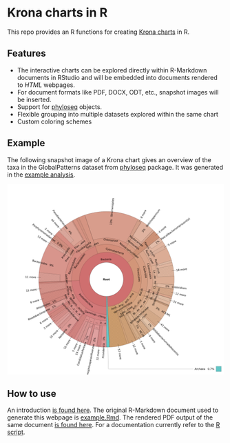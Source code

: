 # Krona charts in R

This repo provides an R functions for creating [Krona charts](https://github.com/marbl/Krona/wiki) in R.

## Features

- The interactive charts can be explored directly within R-Markdown documents in RStudio and will be embedded into documents rendered to *HTML* webpages.
- For document formats like PDF, DOCX, ODT, etc., snapshot images will be inserted.
- Support for [phyloseq](https://github.com/joey711/phyloseq) objects.
- Flexible grouping into multiple datasets explored within the same chart
- Custom coloring schemes

## Example

The following snapshot image of a Krona chart gives an overview of the taxa in the GlobalPatterns dataset from [phyloseq](https://joey711.github.io/phyloseq/index.html) package. It was generated in the [example analysis](example.md).

![GlobalPatterns Krona chart](krona/global_patterns.png)

## How to use

An introduction [is found here](example.md). The original R-Markdown document used to generate this webpage is [example.Rmd](example.Rmd). The rendered PDF output of the same document [is found here](example.pdf). For a documentation currently refer to the [R script](embed_krona.R). 
